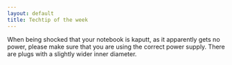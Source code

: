 ```yaml
---
layout: default
title: Techtip of the week
---
```


When being shocked that your notebook is kaputt, as it apparently gets no power, please make sure that
you are using the correct power supply. There are plugs with a slightly wider inner diameter.
